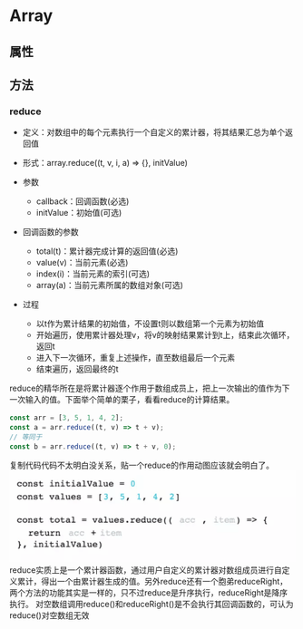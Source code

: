 # Array
## 属性
## 方法
### reduce
* 定义：对数组中的每个元素执行一个自定义的累计器，将其结果汇总为单个返回值
* 形式：array.reduce((t, v, i, a) => {}, initValue)
* 参数
  * callback：回调函数(必选)
  * initValue：初始值(可选)

* 回调函数的参数
  * total(t)：累计器完成计算的返回值(必选)
  * value(v)：当前元素(必选)
  * index(i)：当前元素的索引(可选)
  * array(a)：当前元素所属的数组对象(可选)

* 过程

  * 以t作为累计结果的初始值，不设置t则以数组第一个元素为初始值
  * 开始遍历，使用累计器处理v，将v的映射结果累计到t上，结束此次循环，返回t
  * 进入下一次循环，重复上述操作，直至数组最后一个元素
  * 结束遍历，返回最终的t



reduce的精华所在是将累计器逐个作用于数组成员上，把上一次输出的值作为下一次输入的值。下面举个简单的栗子，看看reduce的计算结果。
```js
const arr = [3, 5, 1, 4, 2];
const a = arr.reduce((t, v) => t + v);
// 等同于
const b = arr.reduce((t, v) => t + v, 0);
```
复制代码代码不太明白没关系，贴一个reduce的作用动图应该就会明白了。
![reduce](./img/reduce.gif)
reduce实质上是一个累计器函数，通过用户自定义的累计器对数组成员进行自定义累计，得出一个由累计器生成的值。另外reduce还有一个胞弟reduceRight，两个方法的功能其实是一样的，只不过reduce是升序执行，reduceRight是降序执行。
对空数组调用reduce()和reduceRight()是不会执行其回调函数的，可认为reduce()对空数组无效